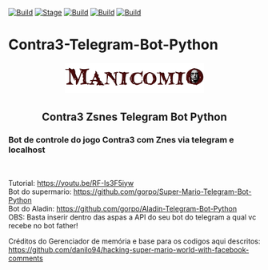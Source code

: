 [![Build](https://img.shields.io/badge/dev-gorpo-brightgreen.svg)]()
[![Stage](https://img.shields.io/badge/Release-Stable-brightgreen.svg)]()
[![Build](https://img.shields.io/badge/python-v3.7-blue.svg)]()
[![Build](https://img.shields.io/badge/windows-7%208%2010-blue.svg)]()
[![Build](https://img.shields.io/badge/arquiterura-64bits-blue.svg)]()<br>
# Contra3-Telegram-Bot-Python
  <h6 align="center">
   <img src="https://raw.githubusercontent.com/gorpo/Manicomio-Boot-Theme/master/manicomio/boot.png" width="55%"></img>
       <h2 align="center">Contra3 Zsnes Telegram Bot Python</h2>
  </h6>
<h3> Bot de controle do jogo Contra3 com Znes via telegram e localhost</h3><br>

Tutorial: https://youtu.be/RF-Is3F5iyw <br>
Bot do supermario: https://github.com/gorpo/Super-Mario-Telegram-Bot-Python <br>
Bot do Aladin: https://github.com/gorpo/Aladin-Telegram-Bot-Python <br>
OBS: Basta inserir dentro das aspas a API do seu bot do telegram a qual vc recebe no bot father!<br>

Créditos do Gerenciador de memória e base para os codigos aqui descritos: 
https://github.com/danilo94/hacking-super-mario-world-with-facebook-comments<br>
